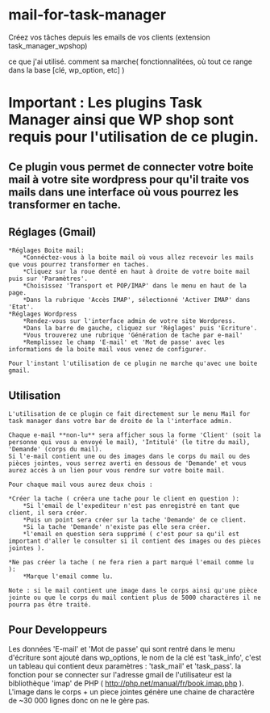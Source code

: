 # mail-for-task-manager
Créez vos tâches depuis les emails de vos clients (extension task_manager_wpshop)

ce que j'ai utilisé. comment sa marche( fonctionnalitées, où tout ce range dans la base [clé, wp_option, etc] )

# Important : Les plugins Task Manager ainsi que WP shop sont requis pour l'utilisation de ce plugin.

## Ce plugin vous permet de connecter votre boite mail à votre site wordpress pour qu'il traite vos mails dans une interface où vous pourrez les transformer en tache.

## Réglages (Gmail)

	*Réglages Boite mail:
		*Connéctez-vous à la boite mail où vous allez recevoir les mails que vous pourrez transformer en taches.
		*Cliquez sur la roue denté en haut à droite de votre boite mail puis sur 'Paramètres'.
		*Choisissez 'Transport et POP/IMAP' dans le menu en haut de la page.
		*Dans la rubrique 'Accès IMAP', sélectionné 'Activer IMAP' dans 'Etat'.
	*Réglages Wordpress
		*Rendez-vous sur l'interface admin de votre site Wordpress.
		*Dans la barre de gauche, cliquez sur 'Réglages' puis 'Ecriture'.
		*Vous trouverez une rubrique 'Génération de tache par e-mail'
		*Remplissez le champ 'E-mail' et 'Mot de passe' avec les informations de la boite mail vous venez de configurer.

	Pour l'instant l'utilisation de ce plugin ne marche qu'avec une boite gmail.

## Utilisation

	L'utilisation de ce plugin ce fait directement sur le menu Mail for task manager dans votre bar de droite de la l'interface admin.

	Chaque e-mail **non-lu** sera afficher sous la forme 'Client' (soit la personne qui vous a envoyé le mail), 'Intitulé' (le titre du mail), 'Demande' (corps du mail).
	Si l'e-mail contient une ou des images dans le corps du mail ou des pièces jointes, vous serrez averti en dessous de 'Demande' et vous aurez accès à un lien pour vous rendre sur votre boite mail.

	Pour chaque mail vous aurez deux chois :

	*Créer la tache ( créera une tache pour le client en question ):
		*Si l'email de l'expediteur n'est pas enregistré en tant que client, il sera créer.
		*Puis un point sera créer sur la tache 'Demande' de ce client.
		*Si la tache 'Demande' n'existe pas elle sera créer.
		*l'email en question sera supprimé ( c'est pour sa qu'il est important d'aller le consulter si il contient des images ou des pièces jointes ).

	*Ne pas créer la tache ( ne fera rien a part marqué l'email comme lu ):
		*Marque l'email comme lu.

	Note : si le mail contient une image dans le corps ainsi qu'une pièce jointe ou que le corps du mail contient plus de 5000 charactères il ne pourra pas être traité.

## Pour Developpeurs

Les données 'E-mail' et 'Mot de passe' qui sont rentré dans le menu d'écriture sont ajouté dans wp_options, le nom de la clé est 'task_info', c'est un tableau qui contient deux paramètres : 'task_mail' et 'task_pass'.
la fonction pour se connecter sur l'adresse gmail de l'utilisateur est la bibliothèque 'imap' de PHP ( http://php.net/manual/fr/book.imap.php	).
L'image dans le corps + un piece jointes génère une chaine de charactère de ~30 000 lignes donc on ne le gère pas.
